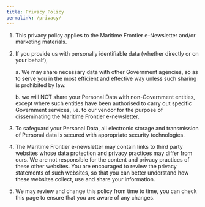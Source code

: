 ```yaml
---
title: Privacy Policy
permalink: /privacy/
---
```


1. This privacy policy applies to the Maritime Frontier e-Newsletter and/or marketing materials.
2. If you provide us with personally identifiable data (whether directly or on your behalf),
	
	a.    We may share necessary data with other Government agencies, so as to serve you in the most efficient and effective way unless such sharing is prohibited by law.
	
	b.   we will NOT share your Personal Data with non-Government entities, except where such entities have been authorised to carry out specific Government services, i.e. to our vendor for the purpose of disseminating the Maritime Frontier e-newsletter.
5. To safeguard your Personal Data, all electronic storage and transmission of Personal data is secured with appropriate security technologies.
6. The Maritime Frontier e-newsletter may contain links to third party websites whose data protection and privacy practices may differ from ours. We are not responsible for the content and privacy practices of these other websites. You are encouraged to review the privacy statements of such websites, so that you can better understand how these websites collect, use and share your information.
7. We may review and change this policy from time to time, you can check this page to ensure that you are aware of any changes.